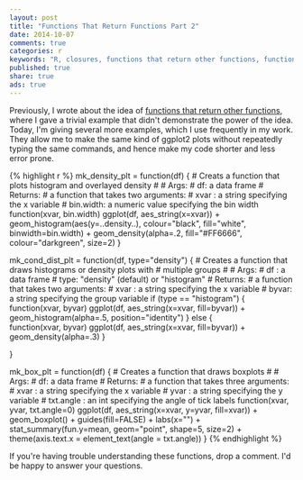 ```yaml
---
layout: post
title: "Functions That Return Functions Part 2"
date: 2014-10-07
comments: true
categories: r
keywords: "R, closures, functions that return other functions, function factory"
published: true
share: true
ads: true
---
```


Previously, I wrote about the idea of [functions that return other functions](https://masterr.org/r/functions-that-return-functions/), where I gave a trivial example that didn't demonstrate the power of the idea. Today, I'm giving several more examples, which I use frequently in my work. They allow me to make the same kind of ggplot2 plots without repeatedly typing the same commands, and hence make my code shorter and less error prone. 

{% highlight r %}
mk_density_plt = function(df) {
        # Creats a function that plots histogram and overlayed density 
        # 
        # Args:
        #       df: a data frame
        # Returns:
        #       a function that takes two arguments:
        #               xvar     : a string specifying the x variable
        #               bin.width: a numeric value specifying the bin width
        function(xvar, bin.width)
                ggplot(df, aes_string(x=xvar)) + 
                geom_histogram(aes(y=..density..), colour="black", 
                               fill="white", binwidth=bin.width) +
                geom_density(alpha=.2, fill="#FF6666", 
                             colour="darkgreen", size=2)
}

mk_cond_dist_plt = function(df, type="density") {
        # Creates a function that draws histograms or density plots with
        # multiple groups
        #
        # Args:
        #       df  : a data frame
        #       type: "density" (default) or "histogram"
        # Returns:
        #       a function that takes two arguments:
        #               xvar : a string specifying the x variable
        #               byvar: a string specifying the group variable
        if (type == "histogram") {
                function(xvar, byvar)
                        ggplot(df, aes_string(x=xvar, fill=byvar)) + 
                        geom_histogram(alpha=.5, position="identity")
        } else {       
                function(xvar, byvar)
                        ggplot(df, aes_string(x=xvar, fill=byvar)) + 
                        geom_density(alpha=.3)
        }
        
}

mk_box_plt = function(df) {
        # Creates a function that draws boxplots
        #
        # Args:
        #       df: a data frame
        # Returns:
        #       a function that takes three arguments:
        #               xvar      : a string specifying the x variable
        #               yvar      : a string specifying the y variable
        #               txt.angle : an int specifying the angle of tick labels
        function(xvar, yvar, txt.angle=0)
                ggplot(df, aes_string(x=xvar, y=yvar, fill=xvar)) + 
                geom_boxplot() + guides(fill=FALSE) + labs(x="") +
                stat_summary(fun.y=mean, geom="point", shape=5, size=2) +
                theme(axis.text.x = element_text(angle = txt.angle))
}
{% endhighlight %}

If you're having trouble understanding these functions, drop a comment. I'd be happy to answer your questions.
